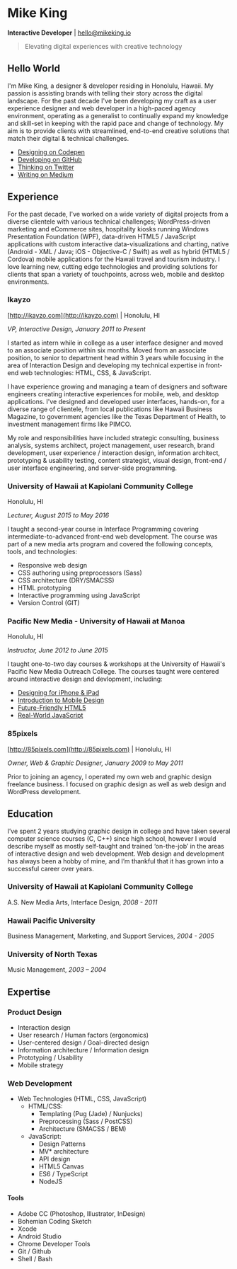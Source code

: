 # Mike King
**Interactive Developer** | [hello@mikeking.io](mailto:hello@mikeking.io)
> Elevating digital experiences with creative technology


## Hello World
I'm Mike King, a designer & developer residing in Honolulu, Hawaii. My passion is assisting brands with telling their story across the digital landscape. For the past decade I've been developing my craft as a user experience designer and web developer in a high-paced agency environment, operating as a generalist to continually expand my knowledge and skill-set in keeping with the rapid pace and change of technology. My aim is to provide clients with streamlined, end-to-end creative solutions that match their digital & technical challenges.

- [Designing on Codepen](http://codepen.io/micjamking)
- [Developing on GitHub](https://github.com/micjamking)
- [Thinking on Twitter](https://twitter.com/micjamking)
- [Writing on Medium](https://medium.com/@micjamking)

## Experience
For the past decade, I've worked on a wide variety of digital projects from a diverse clientele with various technical challenges; WordPress-driven marketing and eCommerce sites, hospitality kiosks running Windows Presentation Foundation (WPF), data-driven HTML5 / JavaScript applications with custom interactive data-visualizations and charting, native (Android - XML / Java; iOS - Objective-C / Swift) as well as hybrid (HTML5 / Cordova) mobile applications for the Hawaii travel and tourism industry. I love learning new, cutting edge technologies and providing solutions for clients that span a variety of touchpoints, across web, mobile and desktop environments.

### Ikayzo
[http://ikayzo.com](http://ikayzo.com) | Honolulu, HI

_VP, Interactive Design, January 2011 to Present_

I started as intern while in college as a user interface designer and moved to an associate position within six months. Moved from an associate position, to senior to department head within 3 years while focusing in the area of Interaction Design and developing my technical expertise in front-end web technologies: HTML, CSS, & JavaScript.

I have experience growing and managing a team of designers and software engineers creating interactive experiences for mobile, web, and desktop applications. I've designed and developed user interfaces, hands-on, for a diverse range of clientele, from local publications like Hawaii Business Magazine, to government agencies like the Texas Department of Health, to investment management firms like PIMCO.

My role and responsibilities have included strategic consulting, business analysis, systems architect, project management, user research, brand development, user experience / interaction design, information architect, prototyping & usability testing, content strategist, visual design, front-end / user interface engineering, and server-side programming.

### University of Hawaii at Kapiolani Community College
Honolulu, HI

_Lecturer, August 2015 to May 2016_

I taught a second-year course in Interface Programming covering intermediate-to-advanced front-end web development. The course was part of a new media arts program and covered the following concepts, tools, and technologies:
- Responsive web design
- CSS authoring using preprocessors (Sass)
- CSS architecture (DRY/SMACSS)
- HTML prototyping
- Interactive programming using JavaScript
- Version Control (GIT)

### Pacific New Media - University of Hawaii at Manoa
Honolulu, HI

_Instructor, June 2012 to June 2015_

I taught one-to-two day courses & workshops at the University of Hawaii's Pacific New Media Outreach College. The courses taught were centered around interactive design and devlopment, including:
- [Designing for iPhone & iPad](https://docs.google.com/presentation/d/1yI-lFL_tFbprtb5UUW9IMe4YnFcbEAuKuYlz-dovY20/edit?usp=sharing)
- [Introduction to Mobile Design](https://docs.google.com/presentation/d/18MpLbiJ67ib4C60EqIo7RI2FpJv-e_Cqhmd8kaRAVs0/edit?usp=sharing)
- [Future-Friendly HTML5](https://docs.google.com/presentation/d/1AQKD3cyjuZMdN_QtrIOT7tnlO-_3HFo9zpg9wQzJipU/edit?usp=sharing)
- [Real-World JavaScript](https://docs.google.com/presentation/d/1AjhCNhcMqsMbtu7oaFo78lX-rvoU-IjXcVQiwremBWo/edit?usp=sharing)

### 85pixels
[http://85pixels.com](http://85pixels.com) | Honolulu, HI

_Owner, Web & Graphic Designer, January 2009 to May 2011_

Prior to joining an agency, I operated my own web and graphic design freelance business. I focused on graphic design as well as web design and WordPress development.

## Education
I’ve spent 2 years studying graphic design in college and have taken several computer science courses (C, C++) since high school, however I would describe myself as mostly self-taught and trained ‘on-the-job’ in the areas of interactive design and web development. Web design and development has always been a hobby of mine, and I’m thankful that it has grown into a successful career over years.

### University of Hawaii at Kapiolani Community College
A.S. New Media Arts, Interface Design,
_2008 - 2011_

### Hawaii Pacific University
Business Management, Marketing, and Support Services, _2004 - 2005_

### University of North Texas
Music Management, _2003 – 2004_

## Expertise
### Product Design
- Interaction design
- User research / Human factors (ergonomics)
- User-centered design / Goal-directed design
- Information architecture / Information design
- Prototyping / Usability
- Mobile strategy

### Web Development
- Web Technologies (HTML, CSS, JavaScript)
  - HTML/CSS:
    - Templating (Pug (Jade) / Nunjucks)
    - Preprocessing (Sass / PostCSS)
    - Architecture (SMACSS / BEM)
  - JavaScript:
    - Design Patterns
    - MV* architecture
    - API design
    - HTML5 Canvas
    - ES6 / TypeScript
    - NodeJS

#### Tools
- Adobe CC (Photoshop, Illustrator, InDesign)
- Bohemian Coding Sketch
- Xcode
- Android Studio
- Chrome Developer Tools
- Git / Github
- Shell / Bash

